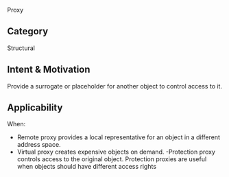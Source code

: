 Proxy

## Category
Structural

## Intent & Motivation
Provide a surrogate or placeholder for another object to control access to it.
 
## Applicability
When:
- Remote proxy provides a local representative for an object in a different address space.
- Virtual proxy creates expensive objects on demand.
-Protection proxy controls access to the original object. Protection proxies are useful when objects should have 
  different access rights